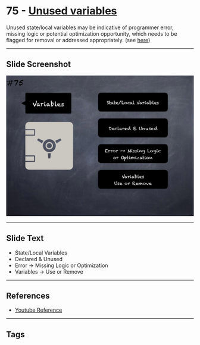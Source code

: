 # 75 - [Unused variables](Unused%20variables.md)
Unused state/local variables may be indicative of programmer error, missing logic or potential optimization opportunity, which needs to be flagged for removal or addressed appropriately. (see [here](https://swcregistry.io/docs/SWC-131))
___
## Slide Screenshot
![075.png](../../images/pitfalls_and_best_practices101/075.png)
___
## Slide Text
- State/Local Variables
- Declared & Unused
- Error -> Missing Logic or Optimization
- Variables -> Use or Remove
___
## References
- [Youtube Reference](https://youtu.be/byA3MLLiKMM?t=1037)
___
## Tags